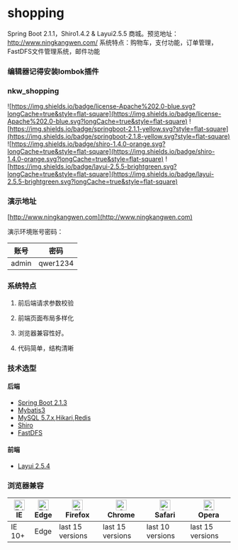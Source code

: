 # shopping
Spring Boot 2.1.1，Shiro1.4.2 &amp; Layui2.5.5  商城。预览地址：http://www.ningkangwen.com/  系统特点：购物车，支付功能，订单管理，FastDFS文件管理系统，邮件功能

### 编辑器记得安装lombok插件

### nkw_shopping
![https://img.shields.io/badge/license-Apache%202.0-blue.svg?longCache=true&style=flat-square](https://img.shields.io/badge/license-Apache%202.0-blue.svg?longCache=true&style=flat-square)
![https://img.shields.io/badge/springboot-2.1.1-yellow.svg?style=flat-square](https://img.shields.io/badge/springboot-2.1.8-yellow.svg?style=flat-square)
![https://img.shields.io/badge/shiro-1.4.0-orange.svg?longCache=true&style=flat-square](https://img.shields.io/badge/shiro-1.4.0-orange.svg?longCache=true&style=flat-square)
![https://img.shields.io/badge/layui-2.5.5-brightgreen.svg?longCache=true&style=flat-square](https://img.shields.io/badge/layui-2.5.5-brightgreen.svg?longCache=true&style=flat-square)

### 演示地址

[http://www.ningkangwen.com](http://www.ningkangwen.com)

演示环境账号密码：

账号 | 密码
---|---
admin | qwer1234 

### 系统特点

1. 前后端请求参数校验

2. 前端页面布局多样化

3. 浏览器兼容性好。

4. 代码简单，结构清晰

### 技术选型

#### 后端
- [Spring Boot 2.1.3](http://spring.io/projects/spring-boot/)
- [Mybatis3](https://mybatis.org/mybatis-3/)
- [MySQL 5.7.x](https://dev.mysql.com/downloads/mysql/5.7.html#downloads),[Hikari](https://brettwooldridge.github.io/HikariCP/),[Redis](https://redis.io/)
- [Shiro](http://shiro.apache.org/)
- [FastDFS](https://github.com/ymyang/fdfs)
#### 前端
- [Layui 2.5.4](https://www.layui.com/)

### 浏览器兼容
|[<img src="https://raw.github.com/alrra/browser-logos/master/src/archive/internet-explorer_9-11/internet-explorer_9-11_48x48.png" alt="Edge" width="24px" height="24px" />](http://godban.github.io/browsers-support-badges/)</br>IE| [<img src="https://raw.githubusercontent.com/alrra/browser-logos/master/src/edge/edge_48x48.png" alt="Edge" width="24px" height="24px" />](http://godban.github.io/browsers-support-badges/)</br>Edge | [<img src="https://raw.githubusercontent.com/alrra/browser-logos/master/src/firefox/firefox_48x48.png" alt="Firefox" width="24px" height="24px" />](http://godban.github.io/browsers-support-badges/)</br>Firefox | [<img src="https://raw.githubusercontent.com/alrra/browser-logos/master/src/chrome/chrome_48x48.png" alt="Chrome" width="24px" height="24px" />](http://godban.github.io/browsers-support-badges/)</br>Chrome | [<img src="https://raw.githubusercontent.com/alrra/browser-logos/master/src/safari/safari_48x48.png" alt="Safari" width="24px" height="24px" />](http://godban.github.io/browsers-support-badges/)</br>Safari |[<img src="https://raw.github.com/alrra/browser-logos/master/src/opera/opera_48x48.png" alt="Edge" width="24px" height="24px" />](http://godban.github.io/browsers-support-badges/)</br>Opera
| --------- | --------- | --------- | --------- | --------- |--------- |
|IE 10+| Edge| last 15 versions| last 15 versions| last 10 versions| last 15 versions
